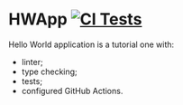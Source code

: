 # HWApp [![CI Tests](https://github.com/georgiybykov/hw_app/actions/workflows/ci.yml/badge.svg)](https://github.com/georgiybykov/hw_app/actions)

Hello World application is a tutorial one with:
 - linter;
 - type checking;
 - tests;
 - configured GitHub Actions.
